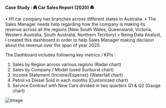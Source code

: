 **Case Study : 🚔 Car Sales Report (2020) 🚔**

• H1 car company has branches across different states in Australia.
• The Sales Manager needs help regarding how the company is making its revenue across all the regions (New South Wales, Queensland, Victoria, Western Australia, South Australia, Northern Territory)
• Being Data Analyst, I created this dashboard in order to help Sales Manager making decision about the revenue over the span of year 2020.

The Dashboard includes following key metrics / KPIs :
1. Sales by Region across various regions (Radar chart)
2. Sales by Company / Model (used Sunburst chart)
3. Income Statement (Income/Expense) (Waterfall chart)
4. Petrol vs Diesel Sold in each months (Customized chart)
5. Service Contract with New Cars divided in two quarters Q1 & Q2 (Gauge chart)

![Image](https://media-exp1.licdn.com/dms/image/C4E22AQHXDCUJRJcMWg/feedshare-shrink_2048_1536/0/1639346724852?e=1642032000&v=beta&t=MZndIG4LGRLTIGa07VsbVd0WwhvwAuh8BjxMiaZEDOI)
